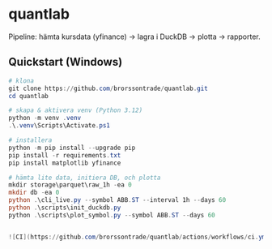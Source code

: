 ﻿# quantlab
Pipeline: hämta kursdata (yfinance) → lagra i DuckDB → plotta → rapporter.

## Quickstart (Windows)

```powershell
# klona
git clone https://github.com/brorssontrade/quantlab.git
cd quantlab

# skapa & aktivera venv (Python 3.12)
python -m venv .venv
.\.venv\Scripts\Activate.ps1

# installera
python -m pip install --upgrade pip
pip install -r requirements.txt
pip install matplotlib yfinance

# hämta lite data, initiera DB, och plotta
mkdir storage\parquet\raw_1h -ea 0
mkdir db -ea 0
python .\cli_live.py --symbol ABB.ST --interval 1h --days 60
python .\scripts\init_duckdb.py
python .\scripts\plot_symbol.py --symbol ABB.ST --days 60


![CI](https://github.com/brorssontrade/quantlab/actions/workflows/ci.yml/badge.svg)
